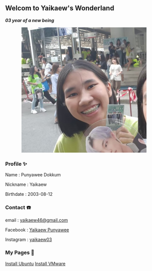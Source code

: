 ## Welcom to Yaikaew's Wonderland
***03 year of a new being***

<p align="center">
  <img width="400" height="400" src="/images/profile.jpg">
</p>

### Profile ✨
Name : Punyawee Dokkum

Nickname : Yaikaew

Birthdate : 2003-08-12


### Contact ☎️
email : [yaikaew46@gmail.com](mailto:yaikaew46@gmail.com)

Facebook : [Yaikaew Punyawee](https://www.facebook.com/profile.php?id=100004631406249)

Instagram : [yaikaew03](https://www.instagram.com/yaikaew03/)


### My Pages 📔
[Install Ubuntu](https://yaikaew.github.io/pages/InstallUbuntu.html)
[Install VMware](https://yaikaew.github.io/pages/InstallVMware.html)

